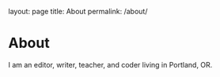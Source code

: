 layout: page
title: About
permalink: /about/

# About
I am an editor, writer, teacher, and coder living in Portland, OR.
